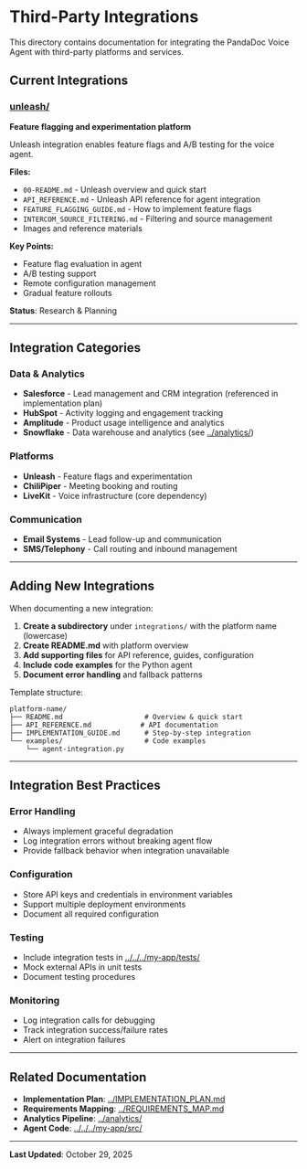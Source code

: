 # Third-Party Integrations

This directory contains documentation for integrating the PandaDoc Voice Agent with third-party platforms and services.

## Current Integrations

### [unleash/](./unleash/)
**Feature flagging and experimentation platform**

Unleash integration enables feature flags and A/B testing for the voice agent.

**Files:**
- `00-README.md` - Unleash overview and quick start
- `API_REFERENCE.md` - Unleash API reference for agent integration
- `FEATURE_FLAGGING_GUIDE.md` - How to implement feature flags
- `INTERCOM_SOURCE_FILTERING.md` - Filtering and source management
- Images and reference materials

**Key Points:**
- Feature flag evaluation in agent
- A/B testing support
- Remote configuration management
- Gradual feature rollouts

**Status**: Research & Planning

---

## Integration Categories

### Data & Analytics
- **Salesforce** - Lead management and CRM integration (referenced in implementation plan)
- **HubSpot** - Activity logging and engagement tracking
- **Amplitude** - Product usage intelligence and analytics
- **Snowflake** - Data warehouse and analytics (see [../analytics/](../analytics/))

### Platforms
- **Unleash** - Feature flags and experimentation
- **ChiliPiper** - Meeting booking and routing
- **LiveKit** - Voice infrastructure (core dependency)

### Communication
- **Email Systems** - Lead follow-up and communication
- **SMS/Telephony** - Call routing and inbound management

---

## Adding New Integrations

When documenting a new integration:

1. **Create a subdirectory** under `integrations/` with the platform name (lowercase)
2. **Create README.md** with platform overview
3. **Add supporting files** for API reference, guides, configuration
4. **Include code examples** for the Python agent
5. **Document error handling** and fallback patterns

Template structure:
```
platform-name/
├── README.md                    # Overview & quick start
├── API_REFERENCE.md            # API documentation
├── IMPLEMENTATION_GUIDE.md      # Step-by-step integration
└── examples/                    # Code examples
    └── agent-integration.py
```

---

## Integration Best Practices

### Error Handling
- Always implement graceful degradation
- Log integration errors without breaking agent flow
- Provide fallback behavior when integration unavailable

### Configuration
- Store API keys and credentials in environment variables
- Support multiple deployment environments
- Document all required configuration

### Testing
- Include integration tests in [../../../my-app/tests/](../../../my-app/tests/)
- Mock external APIs in unit tests
- Document testing procedures

### Monitoring
- Log integration calls for debugging
- Track integration success/failure rates
- Alert on integration failures

---

## Related Documentation

- **Implementation Plan**: [../IMPLEMENTATION_PLAN.md](../IMPLEMENTATION_PLAN.md)
- **Requirements Mapping**: [../REQUIREMENTS_MAP.md](../REQUIREMENTS_MAP.md)
- **Analytics Pipeline**: [../analytics/](../analytics/)
- **Agent Code**: [../../../my-app/src/](../../../my-app/src/)

---

**Last Updated**: October 29, 2025
